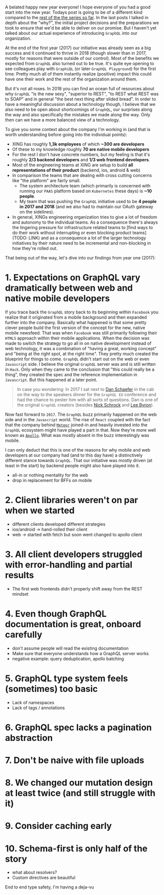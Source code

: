 A belated happy new year everyone! I hope everyone of you had a good start into the new year. Todays post is going to be of a different kind compared to the [rest of the the series so far](/per-aspera-ad-astra/). In the last posts I talked in depth about the "why?", the initial project decisions and the preparations we took to ensure that we'd be able to deliver on our promise. But I haven't yet talked about our actual experience of introducing `GraphQL` into our organization. 

At the end of the first year (2017) our initiative was already seen as a big success and it continued to thrive in 2018 (though slower than in 2017, mostly for reasons that were outside of our control). Most of the benefits we expected from `GraphQL` also turned out to be true. It's quite eye opening to see colleagues play with `GraphiQL` (or later `GraphQL Playground`) for the first time. Pretty much all of them instantly realize (positive) impact this could have one their work and the rest of the organization around them.

But it's not all roses. In 2018 you can find an ocean full of resources about why `GraphQL` "is the new sexy", "superior to REST", "to REST what REST was to SOAP" and in general "the best next thing after slided bread". In order to have a meaningful discussion about a technology though, I believe that we also need to be open about shortcomings of `GraphQL`, our surprises along the way and also specifically the mistakes we made along the way. Only then can we have a more balanced view of a technology. 

To give you some context about the company I'm working in (and that is worth understanding before going into the individual points): 

* XING has roughly __1,3k employees__ of which __~300 are developers__ 
* Of these to my knowledge roughly __70 are native mobile developers__ 
* For the rest I don't have concrete numbers, but my feeling is that it's roughly __2/3 backend developers__ and __1/3 web frontend developers__. 
* Most of the engineering teams at XING are setup to build __all representations of their product__ (backend, ios, android & web)
* In comparison the teams that are dealing with cross cutting concerns like "the platform" are fairly small. 
  * The system architecture team (which primarily is concerned with running our `PAAS` platform based on `Kubernetes` these days) is __~10 people__. 
  * My team that was pushing the `GraphQL` initiative used to be __4 people in 2017 and 2018__ (and we also had to maintain our OAuth gateway on the sidelines).
* In general, XINGs engineering organization tries to give a lot of freedom and autonomy to the individual teams. As a consequence there's always the lingering pressure for infrastructure related teams to [find ways to do their work without interrupting or even blocking product teams](TODO: LINK) and as a consequence a lot of the larger technology initiatives by their nature need to be incremental and non-blocking in how they're rolled out.

That being out of the way, let's dive into our findings from year one (2017):

# 1. Expectations on GraphQL vary dramatically between web and native mobile developers
If you trace back the `GraphQL` story back to its beginning within `Facebook` you realize that it originated from a mobile background and then expanded further into the company. Basically what happened is that some pretty clever people build the first version of the concept for the new, native mobile newsfeed. That was when `Facebook` was still primarily following their `HTML5` approach within their mobile applications. When the decision was made to switch the strategy to go all in on native development instead of web technology, it was a combination of "having a great, working concept" and "being at the right spot, at the right time". They pretty much created the blueprint for things to come. `GraphQL` didn't start out on the web or even `Javascript` side. I believe the original `GraphQL` server was and is still written in `Hack`. Only when they came to the conclusion that "this could really be a thing", they created the spec and the reference implementation in `Javascript`. But this happened at a later point. 

> In case you wondering: In 2017 I sat next to [Dan Schaefer](https://twitter.com/dlschafer) in the cab on the way to the speakers dinner for the `GraphQL EU` conference and had the chance to pester him with all sorts of questions. Dan is one of the original `GraphQL` creators (besides [Nick Schrock](https://twitter.com/schrockn) and [Lee Byron](https://twitter.com/leeb)).

Now fast forward to `2017`. The `GraphQL` buzz primarily happened on the web side and in the `Javascript` world. The rise of `React` coupled with the fact that the company behind [`Meteor`](https://www.meteor.com/) joined-in and heavily invested into the `GraphQL` ecosystem might have played a part in that. Now they're more well known as [`Apollo`](https://www.apollographql.com/). What was mostly absent in the buzz interestingly was mobile.

I can only deduct that this is one of the reasons for why mobile and web developers at our company had (and to this day have) a distinctively different stance towards `GraphQL`. That our initiative was mostly driven (at least in the start) by backend people might also have played into it.

  - all-in or nothing mentality for the web
  - drop in replacement for BFFs on mobile

# 2. Client libraries weren't on par when we started
  - different clients developed different strategies
  - ios/android -> hand-rolled their client
  - web -> started with fetch but soon went changed to apollo client  

# 3. All client developers struggled with error-handling and partial results

- The first web frontends didn't properly shift away from the REST mindset

# 4. Even though GraphQL documentation is great, onboard carefully
  - don't assume people will read the existing documentation 
  - Make sure that everyone understands how a GraphQL server works
  - negative example: query deduplication, apollo batching

# 5. GraphQL type system feels (sometimes) too basic
  - Lack of namespaces
  - Lack of tags / annotations

# 6. GraphQL spec lacks a pagination abstraction

# 7. Don't be naive with file uploads

# 8. We changed our mutation design at least twice (and still struggle with it)

# 9. Consider caching early 

# 10. Schema-first is only half of the story
  - what about resolvers?
  - Custom directives are beautiful

 End to end type safety, I'm having a deja-vu